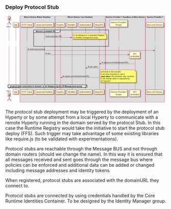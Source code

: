 ### Deploy Protocol Stub

<!--
@startuml "deploy-protostub.png"

autonumber

!define SHOW_RuntimeA

!define SHOW_AppAtRuntimeA

!define SHOW_NativeAtRuntimeA
!define SHOW_JavascriptEngineAtRuntimeA
!define SHOW_HTTPClientAtRuntimeA

!define SHOW_CoreRuntimeA
!define SHOW_MsgBUSAtRuntimeA
!define SHOW_RegistryAtRuntimeA
!define SHOW_IdentitiesAtRuntimeA
!define SHOW_AuthAtRuntimeA

!define SHOW_SP1SandboxAtRuntimeA
!define SHOW_Protostub1AtRuntimeA
!define SHOW_ServiceProvider1RouterAtRuntimeA

!define SHOW_SP1

!include ../runtime_objects.plantuml

group discover protostub URL

	JS@A -> RunID@A : get protostub URL

	note right
		to be designed in a separated diagram
		by Identity managament group
	end note
	... ...

end group


HTTP_UAC@A -> SP1 : download protostub

create Proto1@A
JS@A -> Proto1@A : new


Proto1@A -> BUS@A : register protoStub(domainURL)

BUS@A -> RunAuth@A : ask authz

BUS@A -> RunReg@A : register protoStub(domainURL)

note right
	protostub is discoverable 
	to let other hyperties to use it
	**open issue:** the protostub only connects
	to the domain when is requested by 
	an Hyperty?
end note

group protocol stub connection to domain: to be designed by the ID Management group

end group


@enduml
-->

![Deploy Protocol Stub](deploy-protostub.png)

The protocol stub deployment may be triggered by the deployment of an Hyperty or by some attempt from a local Hyperty to communicate with a remote Hyperty running in the domain served by the protocol Stub. In this case the Runtime Registry would take the initiative to start the protocol stub deploy (FFS). Such trigger may take advantage of some existing libraries like require.js (to be validated with experimentations).

Protocol stubs are reachable through the Message BUS and not through domain routers (should we change the name). In this way it is ensured that all messages received and sent goes through the message bus where policies can be enforced and additional data can be added or changed including message addresses and identity tokens.

When registered, protocol stubs are associated with the domainURL they connect to.

Protocol stubs are connected by using credentials handled by the Core Runtime Identities Container. To be designed by the Identity Manager group.

